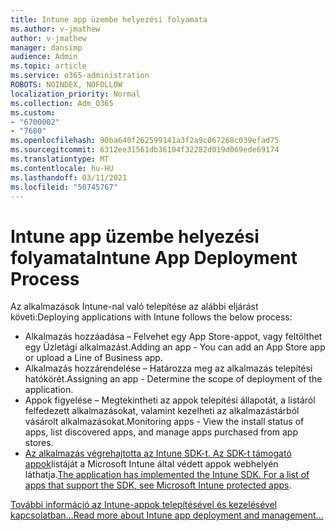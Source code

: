 ```yaml
---
title: Intune app üzembe helyezési folyamata
ms.author: v-jmathew
author: v-jmathew
manager: dansimp
audience: Admin
ms.topic: article
ms.service: o365-administration
ROBOTS: NOINDEX, NOFOLLOW
localization_priority: Normal
ms.collection: Adm_O365
ms.custom:
- "6700002"
- "7680"
ms.openlocfilehash: 90ba640f262599141a3f2a9c067268c039efad75
ms.sourcegitcommit: 6312ee31561db36104f32282d019d069ede69174
ms.translationtype: MT
ms.contentlocale: hu-HU
ms.lasthandoff: 03/11/2021
ms.locfileid: "50745767"
---
```

# <a name="intune-app-deployment-process"></a><span data-ttu-id="92fd4-102">Intune app üzembe helyezési folyamata</span><span class="sxs-lookup"><span data-stu-id="92fd4-102">Intune App Deployment Process</span></span>

<span data-ttu-id="92fd4-103">Az alkalmazások Intune-nal való telepítése az alábbi eljárást követi:</span><span class="sxs-lookup"><span data-stu-id="92fd4-103">Deploying applications with Intune follows the below process:</span></span>

- <span data-ttu-id="92fd4-104">Alkalmazás hozzáadása – Felvehet egy App Store-appot, vagy feltölthet egy Üzletági alkalmazást.</span><span class="sxs-lookup"><span data-stu-id="92fd4-104">Adding an app - You can add an App Store app or upload a Line of Business app.</span></span>
- <span data-ttu-id="92fd4-105">Alkalmazás hozzárendelése – Határozza meg az alkalmazás telepítési hatókörét.</span><span class="sxs-lookup"><span data-stu-id="92fd4-105">Assigning an app - Determine the scope of deployment of the application.</span></span>
- <span data-ttu-id="92fd4-106">Appok figyelése – Megtekintheti az appok telepítési állapotát, a listáról felfedezett alkalmazásokat, valamint kezelheti az alkalmazástárból vásárolt alkalmazásokat.</span><span class="sxs-lookup"><span data-stu-id="92fd4-106">Monitoring apps - View the install status of apps, list discovered apps, and manage apps purchased from app stores.</span></span>
- <span data-ttu-id="92fd4-107">[Az alkalmazás végrehajtotta az Intune SDK-t. Az SDK-t támogató appok](https://docs.microsoft.com/mem/intune/apps/apps-supported-intune-apps)listáját a Microsoft Intune által védett appok webhelyén láthatja.</span><span class="sxs-lookup"><span data-stu-id="92fd4-107">[The application has implemented the Intune SDK. For a list of apps that support the SDK, see Microsoft Intune protected apps](https://docs.microsoft.com/mem/intune/apps/apps-supported-intune-apps).</span></span>

[<span data-ttu-id="92fd4-108">További információ az Intune-appok telepítésével és kezelésével kapcsolatban...</span><span class="sxs-lookup"><span data-stu-id="92fd4-108">Read more about Intune app deployment and management...</span></span>](https://docs.microsoft.com/mem/intune/apps/app-management)
